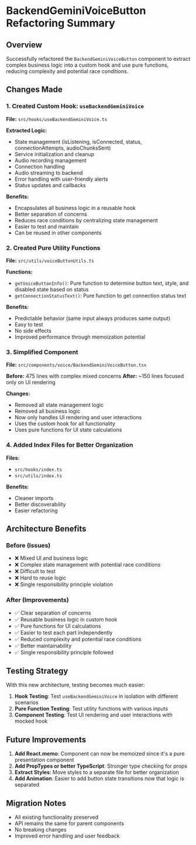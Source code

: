 # BackendGeminiVoiceButton Refactoring Summary

## Overview

Successfully refactored the `BackendGeminiVoiceButton` component to extract complex business logic into a custom hook and use pure functions, reducing complexity and potential race conditions.

## Changes Made

### 1. Created Custom Hook: `useBackendGeminiVoice`

**File:** `src/hooks/useBackendGeminiVoice.ts`

**Extracted Logic:**

- State management (isListening, isConnected, status, connectionAttempts, audioChunksSent)
- Service initialization and cleanup
- Audio recording management
- Connection handling
- Audio streaming to backend
- Error handling with user-friendly alerts
- Status updates and callbacks

**Benefits:**

- Encapsulates all business logic in a reusable hook
- Better separation of concerns
- Reduces race conditions by centralizing state management
- Easier to test and maintain
- Can be reused in other components

### 2. Created Pure Utility Functions

**File:** `src/utils/voiceButtonUtils.ts`

**Functions:**

- `getVoiceButtonInfo()`: Pure function to determine button text, style, and disabled state based on status
- `getConnectionStatusText()`: Pure function to get connection status text

**Benefits:**

- Predictable behavior (same input always produces same output)
- Easy to test
- No side effects
- Improved performance through memoization potential

### 3. Simplified Component

**File:** `src/components/voice/BackendGeminiVoiceButton.tsx`

**Before:** 475 lines with complex mixed concerns
**After:** ~150 lines focused only on UI rendering

**Changes:**

- Removed all state management logic
- Removed all business logic
- Now only handles UI rendering and user interactions
- Uses the custom hook for all functionality
- Uses pure functions for UI state calculations

### 4. Added Index Files for Better Organization

**Files:**

- `src/hooks/index.ts`
- `src/utils/index.ts`

**Benefits:**

- Cleaner imports
- Better discoverability
- Easier refactoring

## Architecture Benefits

### Before (Issues)

- ❌ Mixed UI and business logic
- ❌ Complex state management with potential race conditions
- ❌ Difficult to test
- ❌ Hard to reuse logic
- ❌ Single responsibility principle violation

### After (Improvements)

- ✅ Clear separation of concerns
- ✅ Reusable business logic in custom hook
- ✅ Pure functions for UI calculations
- ✅ Easier to test each part independently
- ✅ Reduced complexity and potential race conditions
- ✅ Better maintainability
- ✅ Single responsibility principle followed

## Testing Strategy

With this new architecture, testing becomes much easier:

1. **Hook Testing**: Test `useBackendGeminiVoice` in isolation with different scenarios
2. **Pure Function Testing**: Test utility functions with various inputs
3. **Component Testing**: Test UI rendering and user interactions with mocked hook

## Future Improvements

1. **Add React.memo**: Component can now be memoized since it's a pure presentation component
2. **Add PropTypes or better TypeScript**: Stronger type checking for props
3. **Extract Styles**: Move styles to a separate file for better organization
4. **Add Animation**: Easier to add button state transitions now that logic is separated

## Migration Notes

- All existing functionality preserved
- API remains the same for parent components
- No breaking changes
- Improved error handling and user feedback
